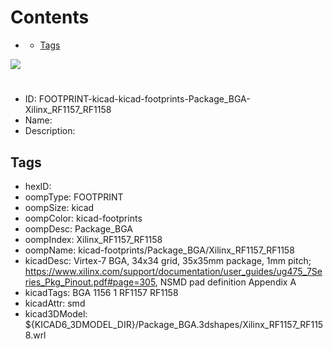 



Contents
========

* [](#)
	* [Tags](#tags)
  
![][im]
# 

- ID: FOOTPRINT-kicad-kicad-footprints-Package_BGA-Xilinx_RF1157_RF1158
- Name: 
- Description: 

## Tags

- hexID: 
- oompType: FOOTPRINT
- oompSize: kicad
- oompColor: kicad-footprints
- oompDesc: Package_BGA
- oompIndex: Xilinx_RF1157_RF1158
- oompName: kicad-footprints/Package_BGA/Xilinx_RF1157_RF1158
- kicadDesc: Virtex-7 BGA, 34x34 grid, 35x35mm package, 1mm pitch; https://www.xilinx.com/support/documentation/user_guides/ug475_7Series_Pkg_Pinout.pdf#page=305, NSMD pad definition Appendix A
- kicadTags: BGA 1156 1 RF1157 RF1158
- kicadAttr: smd
- kicad3DModel: ${KICAD6_3DMODEL_DIR}/Package_BGA.3dshapes/Xilinx_RF1157_RF1158.wrl



[im]: image.png
